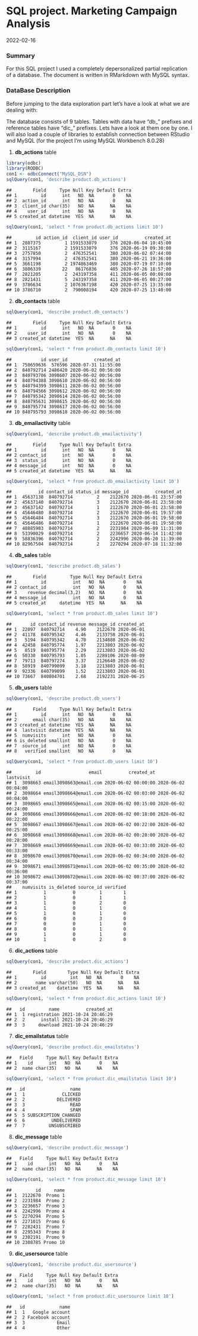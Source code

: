 SQL project. Marketing Campaign Analysis
================
2022-02-16

### **Summary**

For this SQL project I used a completely depersonalized partial
replication of a database. The document is written in RMarkdown with
MySQL syntax.

### **DataBase Description**

Before jumping to the data exploration part let’s have a look at what we
are dealing with:

The database consists of 9 tables. Tables with data have “db\_” prefixes
and reference tables have “dic\_” prefixes. Lets have a look at them one
by one. I will also load a couple of libraries to establish connection
between RStudio and MySQL (for the project I’m using MySQL Workbench
8.0.28)

1.  **db_actions** table

``` r
library(odbc)
library(RODBC)
con1 <- odbcConnect("MySQL_DSN")
sqlQuery(con1, 'describe product.db_actions')
```

    ##        Field     Type Null Key Default Extra
    ## 1         id      int   NO  NA       0    NA
    ## 2  action_id      int   NO  NA       0    NA
    ## 3  client_id char(35)   NO  NA      NA    NA
    ## 4    user_id      int   NO  NA       0    NA
    ## 5 created_at datetime  YES  NA      NA    NA

``` r
sqlQuery(con1, 'select * from product.db_actions limit 10')
```

    ##         id action_id  client_id user_id          created_at
    ## 1  2807375         1 1591533079     376 2020-06-04 10:45:00
    ## 2  3115167         2 1591533079     376 2020-06-19 09:30:00
    ## 3  2757850         2  476352541     380 2020-06-02 07:44:00
    ## 4  3157994         2  476352541     380 2020-06-21 19:36:00
    ## 5  3661198         2 1974863469     380 2020-07-19 07:10:00
    ## 6  3806339        22   86176836     405 2020-07-26 18:57:00
    ## 7  2821205         2  243197358     411 2020-06-05 00:08:00
    ## 8  2821431         5  243197358     411 2020-06-05 00:27:00
    ## 9  3786634         2 1076367198     420 2020-07-25 13:35:00
    ## 10 3786710         2  790008194     420 2020-07-25 13:40:00

2.  **db_contacts** table

``` r
sqlQuery(con1, 'describe product.db_contacts')
```

    ##        Field     Type Null Key Default Extra
    ## 1         id      int   NO  NA       0    NA
    ## 2    user_id      int   NO  NA       0    NA
    ## 3 created_at datetime  YES  NA      NA    NA

``` r
sqlQuery(con1, 'select * from product.db_contacts limit 10')
```

    ##           id user_id          created_at
    ## 1  750659636  576596 2020-07-31 11:55:00
    ## 2  840792714 2486420 2020-06-02 00:56:00
    ## 3  840793706 3098607 2020-06-02 00:56:00
    ## 4  840794388 3098610 2020-06-02 00:56:00
    ## 5  840794399 3098611 2020-06-02 00:56:00
    ## 6  840794566 3098612 2020-06-02 00:56:00
    ## 7  840795342 3098614 2020-06-02 00:56:00
    ## 8  840795631 3098615 2020-06-02 00:56:00
    ## 9  840795774 3098617 2020-06-02 00:56:00
    ## 10 840795793 3098618 2020-06-02 00:56:00

3.  **db_emailactivity** table

``` r
sqlQuery(con1, 'describe product.db_emailactivity')
```

    ##        Field     Type Null Key Default Extra
    ## 1         id      int   NO  NA       0    NA
    ## 2 contact_id      int   NO  NA       0    NA
    ## 3  status_id      int   NO  NA       0    NA
    ## 4 message_id      int   NO  NA       0    NA
    ## 5 created_at datetime  YES  NA      NA    NA

``` r
sqlQuery(con1, 'select * from product.db_emailactivity limit 10')
```

    ##          id contact_id status_id message_id          created_at
    ## 1  45637138  840792714         2    2122670 2020-06-01 23:57:00
    ## 2  45637140  840792714         3    2122670 2020-06-01 23:58:00
    ## 3  45637142  840792714         1    2122670 2020-06-01 23:58:00
    ## 4  45646480  840792714         2    2122670 2020-06-01 19:57:00
    ## 5  45646484  840792714         3    2122670 2020-06-01 19:58:00
    ## 6  45646486  840792714         1    2122670 2020-06-01 19:58:00
    ## 7  48885983  840792714         2    2231984 2020-06-09 11:31:00
    ## 8  53390029  840792714         2    2236657 2020-06-14 11:42:00
    ## 9  58836396  840792714         2    2242996 2020-06-20 11:39:00
    ## 10 82967504  840792714         2    2270294 2020-07-18 11:32:00

4.  **db_sales** table

``` r
sqlQuery(con1, 'describe product.db_sales')
```

    ##        Field         Type Null Key Default Extra
    ## 1         id          int   NO  NA       0    NA
    ## 2 contact_id          int   NO  NA       0    NA
    ## 3    revenue decimal(3,2)   NO  NA       0    NA
    ## 4 message_id          int   NO  NA       0    NA
    ## 5 created_at     datetime  YES  NA      NA    NA

``` r
sqlQuery(con1, 'select * from product.db_sales limit 10')
```

    ##       id contact_id revenue message_id created_at
    ## 1  22097  840792714    4.90    2122670 2020-06-01
    ## 2  41178  840795342    4.46    2133758 2020-06-01
    ## 3   5194  840795342    4.70    2134888 2020-06-02
    ## 4  42450  840795774    1.97    2213803 2020-06-02
    ## 5   8519  840795774    2.29    2213803 2020-06-02
    ## 6  50330  840795793    1.05    2289106 2020-08-09
    ## 7  79713  840797274    3.37    2126640 2020-06-02
    ## 8  58919  840799099    3.18    2213803 2020-06-01
    ## 9  92336  840799099    1.52    2213803 2020-06-01
    ## 10 73667  840804701    2.68    2192231 2020-06-25

5.  **db_users** table

``` r
sqlQuery(con1, 'describe product.db_users')
```

    ##        Field     Type Null Key Default Extra
    ## 1         id      int   NO  NA       0    NA
    ## 2      email char(35)   NO  NA      NA    NA
    ## 3 created_at datetime  YES  NA      NA    NA
    ## 4  lastvisit datetime  YES  NA      NA    NA
    ## 5  numvisits      int   NO  NA       0    NA
    ## 6 is_deleted smallint   NO  NA       0    NA
    ## 7  source_id      int   NO  NA       0    NA
    ## 8   verified smallint   NO  NA       0    NA

``` r
sqlQuery(con1, 'select * from product.db_users limit 10')
```

    ##         id                  email          created_at           lastvisit
    ## 1  3098663 email3098663@email.com 2020-06-02 00:00:00 2020-06-02 00:04:00
    ## 2  3098664 email3098664@email.com 2020-06-02 00:03:00 2020-06-02 00:04:00
    ## 3  3098665 email3098665@email.com 2020-06-02 00:15:00 2020-06-02 00:24:00
    ## 4  3098666 email3098666@email.com 2020-06-02 00:18:00 2020-06-02 00:22:00
    ## 5  3098667 email3098667@email.com 2020-06-02 00:22:00 2020-06-02 00:25:00
    ## 6  3098668 email3098668@email.com 2020-06-02 00:28:00 2020-06-02 00:28:00
    ## 7  3098669 email3098669@email.com 2020-06-02 00:33:00 2020-06-02 00:33:00
    ## 8  3098670 email3098670@email.com 2020-06-02 00:34:00 2020-06-02 00:34:00
    ## 9  3098671 email3098671@email.com 2020-06-02 00:35:00 2020-06-02 00:36:00
    ## 10 3098672 email3098672@email.com 2020-06-02 00:37:00 2020-06-02 00:37:00
    ##    numvisits is_deleted source_id verified
    ## 1          1          0         1        1
    ## 2          1          0         1        1
    ## 3          1          0         2        0
    ## 4          1          0         1        0
    ## 5          1          0         1        0
    ## 6          0          0         3        0
    ## 7          0          0         1        0
    ## 8          0          0         1        0
    ## 9          1          0         1        0
    ## 10         1          0         2        0

6.  **dic_actions** table

``` r
sqlQuery(con1, 'describe product.dic_actions')
```

    ##        Field        Type Null Key Default Extra
    ## 1         id         int   NO  NA       0    NA
    ## 2       name varchar(50)   NO  NA      NA    NA
    ## 3 created_at    datetime  YES  NA      NA    NA

``` r
sqlQuery(con1, 'select * from product.dic_actions limit 10')
```

    ##   id         name          created_at
    ## 1  1 registration 2021-10-24 20:46:29
    ## 2  2      install 2021-10-24 20:46:29
    ## 3  3     download 2021-10-24 20:46:29

7.  **dic_emailstatus** table

``` r
sqlQuery(con1, 'describe product.dic_emailstatus')
```

    ##   Field     Type Null Key Default Extra
    ## 1    id      int   NO  NA       0    NA
    ## 2  name char(35)   NO  NA      NA    NA

``` r
sqlQuery(con1, 'select * from product.dic_emailstatus limit 10')
```

    ##   id                 name
    ## 1  1              CLICKED
    ## 2  2            DELIVERED
    ## 3  3                 READ
    ## 4  4                 SPAM
    ## 5  5 SUBSCRIPTION_CHANGED
    ## 6  6          UNDELIVERED
    ## 7  7         UNSUBSCRIBED

8.  **dic_message** table

``` r
sqlQuery(con1, 'describe product.dic_message')
```

    ##   Field     Type Null Key Default Extra
    ## 1    id      int   NO  NA       0    NA
    ## 2  name char(35)   NO  NA      NA    NA

``` r
sqlQuery(con1, 'select * from product.dic_message limit 10')
```

    ##         id     name
    ## 1  2122670  Promo 1
    ## 2  2231984  Promo 2
    ## 3  2236657  Promo 3
    ## 4  2242996  Promo 4
    ## 5  2270294  Promo 5
    ## 6  2271015  Promo 6
    ## 7  2282431  Promo 7
    ## 8  2295343  Promo 8
    ## 9  2302191  Promo 9
    ## 10 2308785 Promo 10

9.  **dic_usersource** table

``` r
sqlQuery(con1, 'describe product.dic_usersource')
```

    ##   Field     Type Null Key Default Extra
    ## 1    id      int   NO  NA       0    NA
    ## 2  name char(35)   NO  NA      NA    NA

``` r
sqlQuery(con1, 'select * from product.dic_usersource limit 10')
```

    ##   id             name
    ## 1  1   Google account
    ## 2  2 Facebook account
    ## 3  3            Email
    ## 4  4            Other
